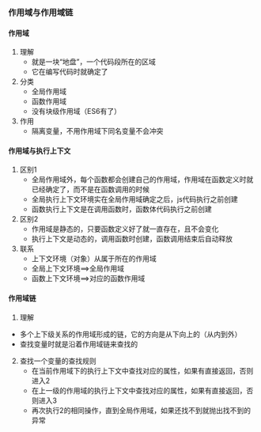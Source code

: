 ### 作用域与作用域链

#### 作用域

1. 理解
   - 就是一块“地盘”，一个代码段所在的区域
   - 它在编写代码时就确定了
2. 分类
   - 全局作用域
   - 函数作用域
   - 没有块级作用域（ES6有了）
3. 作用
   - 隔离变量，不用作用域下同名变量不会冲突

#### 作用域与执行上下文

1. 区别1
   - 全局作用域外，每个函数都会创建自己的作用域，作用域在函数定义时就已经确定了，而不是在函数调用的时候
   - 全局执行上下文环境实在全局作用域确定之后，js代码执行之前创建
   - 函数执行上下文是在调用函数时，函数体代码执行之前创建
2. 区别2
   - 作用域是静态的，只要函数定义好了就一直存在，且不会变化
   - 执行上下文是动态的，调用函数时创建，函数调用结束后自动释放
3. 联系
   - 上下文环境（对象）从属于所在的作用域
   - 全局上下文环境==>全局作用域
   - 函数上下文环境==>对应的函数作用域

#### 作用域链

1. 理解

- 多个上下级关系的作用域形成的链，它的方向是从下向上的（从内到外）
- 查找变量时就是沿着作用域链来查找的

2. 查找一个变量的查找规则
   - 在当前作用域下的执行上下文中查找对应的属性，如果有直接返回，否则进入2
   - 在上一级的作用域的执行上下文中查找对应的属性，如果有直接返回，否则进入3
   - 再次执行2的相同操作，直到全局作用域，如果还找不到就抛出找不到的异常

